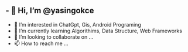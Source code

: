 ## - 👋 Hi, I’m @yasingokce
- 👀 I’m interested in ChatGpt, Gis, Android Programing
- 🌱 I’m currently learning Algorithims, Data Structure, Web Frameworks
- 💞️ I’m looking to collaborate on ...
- 📫 How to reach me ...

<!---
yasingokce/yasingokce is a ✨ special ✨ repository because its `README.md` (this file) appears on your GitHub profile.
You can click the Preview link to take a look at your changes.
--->
